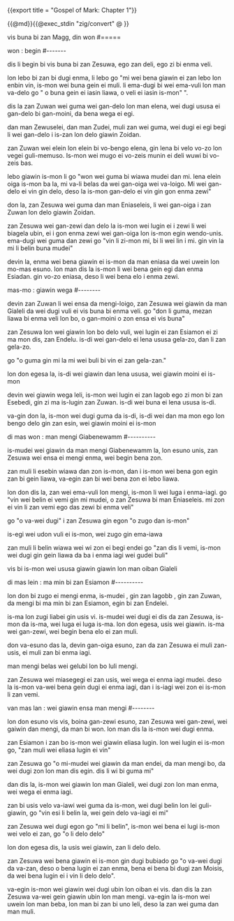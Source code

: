 {{export title = "Gospel of Mark:  Chapter 1"}}

{{@md}}{{@exec_stdin "zig/convert" @ }}

vis buna bi zan Magg, din won
#=====

won : begin
#-------

dis li begin bi vis buna bi zan Zesuwa, ego zan deli, ego zi bi enma veli. 

lon lebo bi zan bi dugi enma, li lebo go "mi wei bena giawin ei zan lebo lon enbin vin, is-mon wei buna gein ei muli. li ema-dugi bi wei ema-vuli lon man va-delo go " o buna gein ei iasin liawa, o veli ei iasin is-mon" ".

dis la zan Zuwan wei guma wei gan-delo lon man elena, wei dugi ususa ei gan-delo bi gan-moini, da bena wega ei egi.

dan man Zewuselei, dan man Zudei, muli zan wei guma, wei dugi ei egi begi li wei gan-delo i is-zan lon delo giawin Zoidan.

zan Zuwan wei elein lon elein bi vo-bengo elena, gin lena bi velo vo-zo lon vegei guli-memuso. Is-mon wei mugo ei vo-zeis munin ei deli wuwi bi vo-zeis bas.

lebo giawin is-mon li go "won wei guma bi wiawa mudei dan mi. lena elein oiga is-mon ba la, mi va-li belas da wei gan-oiga wei va-loigo.  Mi wei gan-delo ei vin gin delo, deso la is-mon gan-delo ei vin gin gon enma zewi"

don la, zan Zesuwa wei guma dan man Eniaseleis, li wei gan-oiga i zan Zuwan lon delo giawin Zoidan.

zan Zesuwa wei gan-zewi dan delo la is-mon wei lugin ei i zewi li wei biagela ubin, ei i gon enma zewi wei gan-oiga lon is-mon egin wendo-unis. ema-dugi wei guma dan zewi go "vin li zi-mon mi, bi li wei lin i mi. gin vin la mi li belin buna mudei"

devin la, enma wei bena giawin ei is-mon da man eniasa da wei uwein lon mo-mas esuno. lon man dis la is-mon li wei bena gein egi dan enma Esiadan. gin vo-zo eniasa, deso li wei bena elo i enma zewi. 

mas-mo : giawin wega
#--------

devin zan Zuwan li wei ensa da mengi-loigo,  zan Zesuwa wei giawin da man Gialeli da wei dugi vuli ei vis buna bi enma veli. go "don li guma, mezan liawa bi enma veli lon bo, o gan-moini o zon ensa ei vis buna"

zan Zesuwa lon wei giawin lon bo delo vuli, wei lugin ei zan Esiamon ei zi ma mon dis, zan Endelu. is-di wei gan-delo ei lena ususa gela-zo, dan li zan gela-zo.

go "o guma gin mi la mi wei buli bi vin ei zan gela-zan."

lon don egesa la, is-di wei giawin dan lena ususa, wei giawin moini ei is-mon

devin wei giawin wega leli, is-mon wei lugin ei zan Iagob ego zi mon bi zan Esebedi, gin zi ma is-lugin zan Zuwan. is-di wei buna ei lena ususa is-di. 

va-gin don la, is-mon wei dugi guma da is-di, is-di wei dan ma mon ego lon bengo delo gin zan esin, wei giawin moini ei is-mon

di mas won : man mengi Giabenewamm
#----------

is-mudei wei giawin da man mengi Giabenewamm la, lon esuno unis, zan Zesuwa wei ensa ei mengi enma, wei begin bena zon.

zan muli li esebin wiawa dan zon is-mon, dan i is-mon wei bena gon egin zan bi gein liawa, va-egin zan bi wei bena zon ei lebo liawa.

lon don dis la, zan wei ema-vuli lon mengi, is-mon li wei luga i enma-iagi. go "vin wei belin ei vemi gin mi mudei, o zan Zesuwa bi man Eniaseleis. mi zon ei vin li zan vemi ego das zewi bi enma veli"

go "o va-wei dugi" i zan Zesuwa gin egon "o zugo dan is-mon"

is-egi wei udon vuli ei is-mon, wei zugo gin ema-iawa

zan muli li belin wiawa wei wi zon ei begi endei go "zan dis li vemi, is-mon wei dugi gin gein liawa da ba i enma iagi wei gudei buli"

vis bi is-mon wei ususa giawin giawin lon man oiban Gialeli 

di mas lein : ma min bi zan Esiamon
#----------

lon don bi zugo ei mengi enma, is-mudei , gin zan Iagobb , gin zan Zuwan, da mengi bi ma min bi zan Esiamon, egin bi zan Endelei.

is-ma lon zugi liabei gin usis vi. is-mudei wei dugi ei dis da zan Zesuwa, is-mon da is-ma, wei luga ei luga is-ma. lon don egesa, usis wei giawin. is-ma wei gan-zewi, wei begin bena elo ei zan muli.

don va-esuno das la, devin gan-oiga esuno, zan da zan Zesuwa ei muli zan-usis, ei muli zan bi enma iagi. 

man mengi belas wei gelubi lon bo luli mengi.

zan Zesuwa wei miasegegi ei zan usis, wei wega ei enma iagi mudei. deso la is-mon va-wei bena gein dugi ei enma iagi, dan i is-iagi wei zon ei is-mon li zan vemi.

van mas lan : wei giawin ensa man mengi
#-------- 

lon don esuno vis vis, boina gan-zewi esuno, zan Zesuwa wei gan-zewi, wei gaiwin dan mengi, da man bi won. lon man dis la is-mon wei dugi enma.

zan Esiamon i zan bo is-mon wei giawin eliasa lugin. lon wei lugin ei is-mon go, "zan muli wei eliasa lugin ei vin"

zan Zesuwa go "o mi-mudei wei giawin da man endei, da man mengi bo, da wei dugi zon lon man dis egin. dis li wi bi guma mi"

dan dis la, is-mon wei giawin lon man Gialeli, wei dugi zon lon man enma, wei wega ei enma iagi.

zan bi usis velo va-iawi wei guma da is-mon, wei dugi belin lon lei guli-giawin, go "vin esi li belin la, wei gein delo va-iagi ei mi"

zan Zesuwa wei dugi egon go "mi li belin", is-mon wei bena ei lugi is-mon wei velo ei zan, go "o li delo delo"

lon don egesa dis, la usis wei giawin, zan li delo delo.

zan Zesuwa wei bena giawin ei is-mon gin dugi bubiado go "o va-wei dugi da va-zan, deso o bena lugin ei zan enma, bena ei bena bi dugi zan Moisis, da wei bena lugin ei i vin li delo delo".

va-egin is-mon wei giawin wei dugi ubin lon oiban ei vis. dan dis la zan Zesuwa va-wei gein giawin ubin lon man mengi. va-egin la is-mon wei uwein lon man beba, lon man bi zan bi uno leli, deso la zan wei guma dan man muli.


